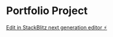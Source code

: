 # Portfolio Project

[Edit in StackBlitz next generation editor ⚡️](https://stackblitz.com/~/github.com/FranticFoe/stackblitz-starters-37q6tgxz)

